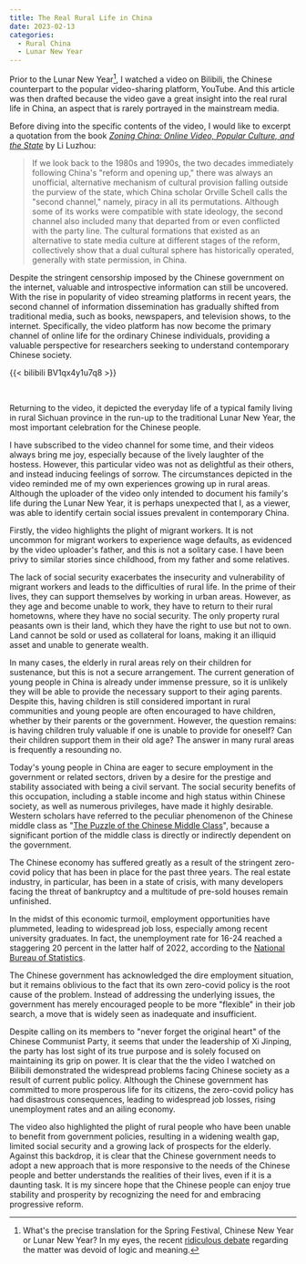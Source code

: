 ```yaml
---
title: The Real Rural Life in China
date: 2023-02-13
categories:
  - Rural China
  - Lunar New Year
---
```



Prior to the Lunar New Year[^1A3], I watched a video on Bilibili, the Chinese
counterpart to the popular video-sharing platform, YouTube. And this article was
then drafted because the video gave a great insight into the real rural life in
China, an aspect that is rarely portrayed in the mainstream media.

[^1A3]: What's the precise translation for the Spring Festival, Chinese New Year
    or Lunar New Year? In my eyes, the recent [ridiculous
    debate](https://chinadigitaltimes.net/chinese/692263.html) regarding the
    matter was devoid of logic and meaning.

Before diving into the specific contents of the video, I would like to excerpt a
quotation from the book *[Zoning China: Online Video, Popular Culture, and the
State](https://mitpress.mit.edu/books/zoning-china)* by Li Luzhou:

> If we look back to the 1980s and 1990s, the two decades immediately following
> China's "reform and opening up," there was always an unofficial, alternative
> mechanism of cultural provision falling outside the purview of the state,
> which China scholar Orville Schell calls the "second channel," namely, piracy
> in all its permutations. Although some of its works were compatible with state
> ideology, the second channel also included many that departed from or even
> conflicted with the party line. The cultural formations that existed as an
> alternative to state media culture at different stages of the reform,
> collectively show that a dual cultural sphere has historically operated,
> generally with state permission, in China.

Despite the stringent censorship imposed by the Chinese government on the
internet, valuable and introspective information can still be uncovered. With
the rise in popularity of video streaming platforms in recent years, the second
channel of information dissemination has gradually shifted from traditional
media, such as books, newspapers, and television shows, to the internet.
Specifically, the video platform has now become the primary channel of online
life for the ordinary Chinese individuals, providing a valuable perspective for
researchers seeking to understand contemporary Chinese society.

{{< bilibili BV1qx4y1u7q8 >}}

<br>

Returning to the video, it depicted the everyday life of a typical family living
in rural Sichuan province in the run-up to the traditional Lunar New Year, the
most important celebration for the Chinese people.

I have subscribed to the video channel for some time, and their videos always
bring me joy, especially because of the lively laughter of the hostess. However,
this particular video was not as delightful as their others, and instead
inducing feelings of sorrow. The circumstances depicted in the video reminded me
of my own experiences growing up in rural areas. Although the uploader of the
video only intended to document his family's life during the Lunar New Year, it
is perhaps unexpected that I, as a viewer, was able to identify certain social
issues prevalent in contemporary China.

Firstly, the video highlights the plight of migrant workers. It is not uncommon
for migrant workers to experience wage defaults, as evidenced by the video
uploader's father, and this is not a solitary case. I have been privy to similar
stories since childhood, from my father and some relatives.

The lack of social security exacerbates the insecurity and vulnerability of
migrant workers and leads to the difficulties of rural life. In the prime of
their lives, they can support themselves by working in urban areas. However, as
they age and become unable to work, they have to return to their rural
hometowns, where they have no social security. The only property rural peasants
own is their land, which they have the right to use but not to own. Land cannot
be sold or used as collateral for loans, making it an illiquid asset and unable
to generate wealth.

In many cases, the elderly in rural areas rely on their children for sustenance,
but this is not a secure arrangement. The current generation of young people in
China is already under immense pressure, so it is unlikely they will be able to
provide the necessary support to their aging parents. Despite this, having
children is still considered important in rural communities and young people are
often encouraged to have children, whether by their parents or the government.
However, the question remains: is having children truly valuable if one is
unable to provide for oneself? Can their children support them in their old age?
The answer in many rural areas is frequently a resounding no.

Today's young people in China are eager to secure employment in the government
or related sectors, driven by a desire for the prestige and stability associated
with being a civil servant. The social security benefits of this occupation,
including a stable income and high status within Chinese society, as well as
numerous privileges, have made it highly desirable. Western scholars have
referred to the peculiar phenomenon of the Chinese middle class as "[The Puzzle
of the Chinese Middle
Class](https://www.journalofdemocracy.org/articles/the-puzzle-of-the-chinese-middle-class/)",
because a significant portion of the middle class is directly or indirectly
dependent on the government.

The Chinese economy has suffered greatly as a result of the stringent zero-covid
policy that has been in place for the past three years. The real estate
industry, in particular, has been in a state of crisis, with many developers
facing the threat of bankruptcy and a multitude of pre-sold houses remain
unfinished.

In the midst of this economic turmoil, employment opportunities have plummeted,
leading to widespread job loss, especially among recent university graduates. In
fact, the unemployment rate for 16-24 reached a staggering 20 percent in the
latter half of 2022, according to the [National Bureau of
Statistics](http://www.stats.gov.cn/tjsj/zxfb/202208/t20220815_1887338.html).

The Chinese government has acknowledged the dire employment situation, but it
remains oblivious to the fact that its own zero-covid policy is the root cause
of the problem. Instead of addressing the underlying issues, the government has
merely encouraged people to be more "flexible" in their job search, a move that
is widely seen as inadequate and insufficient.

Despite calling on its members to "never forget the original heart" of the
Chinese Communist Party, it seems that under the leadership of Xi Jinping, the
party has lost sight of its true purpose and is solely focused on maintaining
its grip on power. It is clear that the the video I watched on Bilibili
demonstrated the widespread problems facing Chinese society as a result of
current public policy. Although the Chinese government has committed to more
prosperous life for its citizens, the zero-covid policy has had disastrous
consequences, leading to widespread job losses, rising unemployment rates and an
ailing economy.

The video also highlighted the plight of rural people who have been unable to
benefit from government policies, resulting in a widening wealth gap, limited
social security and a growing lack of prospects for the elderly. Against this
backdrop, it is clear that the Chinese government needs to adopt a new approach
that is more responsive to the needs of the Chinese people and better
understands the realities of their lives, even if it is a daunting task. It is
my sincere hope that the Chinese people can enjoy true stability and prosperity
by recognizing the need for and embracing progressive reform.
